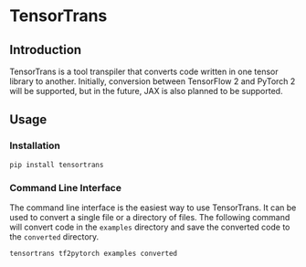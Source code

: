 # TensorTrans

## Introduction

TensorTrans is a tool transpiler that converts code written in one tensor library
to another. Initially, conversion between TensorFlow 2 and PyTorch 2 will be supported,
but in the future, JAX is also planned to be supported.

## Usage

### Installation

`pip install tensortrans`

### Command Line Interface

The command line interface is the easiest way to use TensorTrans. It can be used
to convert a single file or a directory of files. The following command will convert
code in the `examples` directory and save the converted code to the `converted` directory.

```bash
tensortrans tf2pytorch examples converted
```
